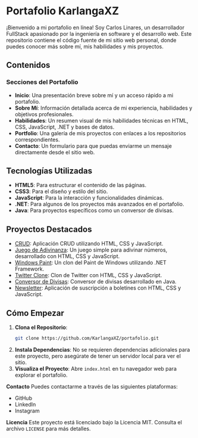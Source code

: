 # Portafolio KarlangaXZ

¡Bienvenido a mi portafolio en línea! Soy Carlos Linares, un desarrollador FullStack apasionado por la ingeniería en software y el desarrollo web. Este repositorio contiene el código fuente de mi sitio web personal, donde puedes conocer más sobre mí, mis habilidades y mis proyectos.

## Contenidos

### Secciones del Portafolio

- **Inicio**: Una presentación breve sobre mí y un acceso rápido a mi portafolio.
- **Sobre Mí**: Información detallada acerca de mi experiencia, habilidades y objetivos profesionales.
- **Habilidades**: Un resumen visual de mis habilidades técnicas en HTML, CSS, JavaScript, .NET y bases de datos.
- **Portfolio**: Una galería de mis proyectos con enlaces a los repositorios correspondientes.
- **Contacto**: Un formulario para que puedas enviarme un mensaje directamente desde el sitio web.

## Tecnologías Utilizadas

- **HTML5**: Para estructurar el contenido de las páginas.
- **CSS3**: Para el diseño y estilo del sitio.
- **JavaScript**: Para la interacción y funcionalidades dinámicas.
- **.NET**: Para algunos de los proyectos más avanzados en el portafolio.
- **Java**: Para proyectos específicos como un conversor de divisas.

## Proyectos Destacados

- [CRUD](https://github.com/KarlangaXZ/CRUD): Aplicación CRUD utilizando HTML, CSS y JavaScript.
- [Juego de Adivinanza](https://github.com/KarlangaXZ/Adivinar-el-numero): Un juego simple para adivinar números, desarrollado con HTML, CSS y JavaScript.
- [Windows Paint](https://github.com/KarlangaXZ/UnPaint): Un clon del Paint de Windows utilizando .NET Framework.
- [Twitter Clone](https://github.com/KarlangaXZ/Project-twitter-clone): Clon de Twitter con HTML, CSS y JavaScript.
- [Conversor de Divisas](https://github.com/KarlangaXZ/Conversor-divisas-Java?tab=readme-ov-file): Conversor de divisas desarrollado en Java.
- [Newsletter](https://github.com/KarlangaXZ/newsletter?tab=readme-ov-file): Aplicación de suscripción a boletines con HTML, CSS y JavaScript.

## Cómo Empezar

1. **Clona el Repositorio**: 
   ```bash
   git clone https://github.com/KarlangaXZ/portafolio.git
2. **Instala Dependencias**:
   No se requieren dependencias adicionales para este proyecto, pero asegúrate de tener un servidor local para ver el sitio.
3. **Visualiza el Proyecto**:
   Abre `index.html` en tu navegador web para explorar el portafolio.

**Contacto**
Puedes contactarme a través de las siguientes plataformas:

- GitHub
- LinkedIn
- Instagram

**Licencia**
Este proyecto está licenciado bajo la Licencia MIT. Consulta el archivo `LICENSE` para más detalles.
